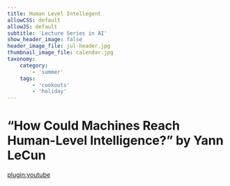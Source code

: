 ```yaml
---
title: Human Level Intellegent 
allowCSS: default
allowJS: default
subtitle: 'Lecture Series in AI'
show_header_image: false
header_image_file: jul-header.jpg
thumbnail_image_file: calendar.jpg
taxonomy:
    category:
        - 'summer'
    tags:
        - 'cookouts'
        - 'holiday'
---
```


“How Could Machines Reach Human-Level Intelligence?” by Yann LeCun 
===

[plugin:youtube](https://www.youtube.com/watch?v=xL6Y0dpXEwc)
